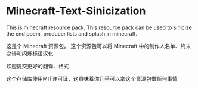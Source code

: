 # Minecraft-Text-Sinicization
This is minecraft resource pack.
This resource pack can be used to sinicize the end poem, producer lists and splash in minecraft.

这是个 Minecraft 资源包。
这个资源包可以将 Minecraft 中的制作人名单、终末之诗和闪烁标语汉化

欢迎提交更好的翻译、格式

这个存储库使用MIT许可证，这意味着你几乎可以拿这个资源包做任何事情
